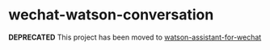 # wechat-watson-conversation

**DEPRECATED** This project has been moved to [watson-assistant-for-wechat](https://github.com/cognitive-class/watson-assistant-for-wechat)


<!-- # wechat-watson-conversation
Watson Conversation integration in wechat for ExpressJS.

## Usage
### Install
```bash
yarn add wechat-watson-conversation
```
OR
```bash
npm i wechat-watson-conversation
```

### Example
Detail example is also avaliable [here](app/).
```js
const { wechatWatconConversation } = requir ('wechat-watson-conversation');

const ENV = process.env;
const config = {
  wechat: {
    token: ENV.WECHAT_TOKEN,
    encodingAESKey: ENV.WECHAT_ENCODING_AES_KEY,
  },
  watsonConversation: {
    workspace_id: ENV.WATSON_WORKSPACE_ID,
    username: ENV.WATSON_USERNAME,
    password: ENV.WATSON_PASSWORD,
  },
};

wechatWatconConversation(app, config, '/path');

app.post('/path', async (req, res) => {
  const { message, chatContext } = req; // Retrieve incoming message, and previous chat context is exist.
  const { chat } = req.app.locals; // Watson conversation message method

  const { output: { text }, context } = await chat(message.Content, chatContext);
  const storage = req.sessionStore;
  storage.set(req.user, context);

  const response = reply.text(message.ToUserName, message.FromUserName, text[0]);
  res.set('Content-Type', 'text/xml');
  res.send(response);
})
```

### Modules
The library also exposes each individual middleware if you prefer more flexbility.

- [watsonConversation](lib/wechat-watson-conversation/lib/conversation.js),
- [wechatAuth](lib/wechat-watson-conversation/lib/wechat-auth.js),
- [parseMessage](lib/wechat-watson-conversation/lib/parse-message.js),
- [messageContext](lib/wechat-watson-conversation/lib/message-context.js),

## Development
### Require
- NodeJS: `~8.9.4`
- Yarn
- [Autoenv](https://github.com/kennethreitz/autoenv)

### Setup
- `cp .env.example .env`
- `yarn install`
- `yarn dev`

## Author
- IBM Cognitive Class, IBM Digital Business Group -->
